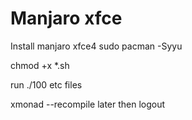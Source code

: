 # Manjaro xfce

Install manjaro xfce4 sudo pacman -Syyu

chmod +x *.sh

run ./100 etc files

xmonad --recompile later then logout
